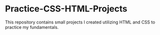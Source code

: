 # Practice-CSS-HTML-Projects
This repository contains small projects I created utilizing HTML and CSS to practice my fundamentals.
